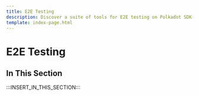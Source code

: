 ```yaml
---
title: E2E Testing
description: Discover a suite of tools for E2E testing on Polkadot SDK-based blockchains, including configuration management, automation, and debugging utilities.
template: index-page.html
---
```


# E2E Testing

## In This Section

:::INSERT_IN_THIS_SECTION:::